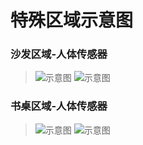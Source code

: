 # 特殊区域示意图

### 沙发区域-人体传感器
> ![示意图](https://raw.githubusercontent.com/cau-greenhouse-cep-group/Rule-Set-Making-of-Smart-Home/贾云嵩/公有资料/特殊区域示意图/沙发区域-1.JPG)
> ![示意图](https://raw.githubusercontent.com/cau-greenhouse-cep-group/Rule-Set-Making-of-Smart-Home/贾云嵩/公有资料/特殊区域示意图/沙发区域-2.JPG)

### 书桌区域-人体传感器
> ![示意图](https://raw.githubusercontent.com/cau-greenhouse-cep-group/Rule-Set-Making-of-Smart-Home/贾云嵩/公有资料/特殊区域示意图/书桌区域-1.JPG)
> ![示意图](https://raw.githubusercontent.com/cau-greenhouse-cep-group/Rule-Set-Making-of-Smart-Home/贾云嵩/公有资料/特殊区域示意图/书桌区域-2.JPG)
